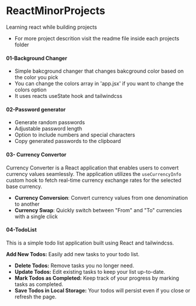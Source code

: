 # ReactMinorProjects

Learning react while building projects

- For more project descrition visit the readme file inside each projects folder

#### 01-Background Changer

- Simple bakcground changer that changes bakcground color based on the color you pick
- You can change the colors array in 'app.jsx' if you want to change the colors option
- It uses reacts useState hook and tailwindcss

#### 02-Password generator

- Generate random passwords
- Adjustable password length
- Option to include numbers and special characters
- Copy generated passwords to the clipboard

#### 03- Currency Convertor

Currency Converter is a React application that enables users to convert currency values seamlessly. The application utilizes the `useCurrencyInfo` custom hook to fetch real-time currency exchange rates for the selected base currency.

- **Currency Conversion**: Convert currency values from one denomination to another
- **Currency Swap**: Quickly switch between "From" and "To" currencies with a single click

#### 04-TodoList

This is a simple todo list application built using React and tailwindcss.

**Add New Todos:** Easily add new tasks to your todo list.

- **Delete Todos:** Remove tasks you no longer need.
- **Update Todos:** Edit existing tasks to keep your list up-to-date.
- **Mark Todos as Completed:** Keep track of your progress by marking tasks as completed.
- **Save Todos in Local Storage:** Your todos will persist even if you close or refresh the page.
